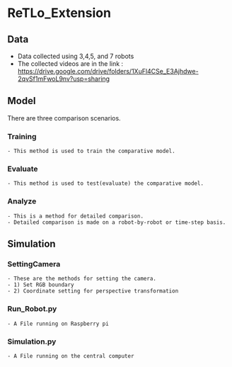 # ReTLo_Extension

## Data
  - Data collected using 3,4,5, and 7 robots
  - The collected videos are in the link :   https://drive.google.com/drive/folders/1XuFl4CSe_E3Ajhdwe-2qvSf1mFwoL9nv?usp=sharing
  
## Model
There are three comparison scenarios.
  ### Training
    - This method is used to train the comparative model.
  ### Evaluate
    - This method is used to test(evaluate) the comparative model.
  ### Analyze
    - This is a method for detailed comparison.
    - Detailed comparison is made on a robot-by-robot or time-step basis.
    
## Simulation
  ### SettingCamera
    - These are the methods for setting the camera.
    - 1) Set RGB boundary
    - 2) Coordinate setting for perspective transformation
  ### Run_Robot.py
    - A File running on Raspberry pi
  ### Simulation.py
    - A File running on the central computer
